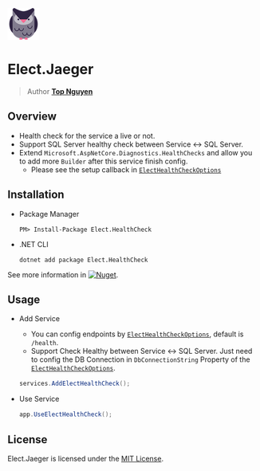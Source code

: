 ﻿![Logo](../../../Logo.png)
# Elect.Jaeger
> Author [**Top Nguyen**](http://topnguyen.com)

## Overview
 - Health check for the service a live or not.
 - Support SQL Server healthy check between Service <-> SQL Server.
 - Extend `Microsoft.AspNetCore.Diagnostics.HealthChecks` and allow you to add more `Builder` after this service finish config.
    + Please see the setup callback in [`ElectHealthCheckOptions`](Models/ElectHealthCheckOptions.cs)
    
## Installation
 - Package Manager
    ```
    PM> Install-Package Elect.HealthCheck
    ```
 - .NET CLI
    ```
    dotnet add package Elect.HealthCheck
    ```

See more information in [![Nuget](https://buildstats.info/nuget/Elect.HealthCheck)](https://www.nuget.org/packages/Elect.HealthCheck/).

## Usage
- Add Service
    + You can config endpoints by [`ElectHealthCheckOptions`](Models/ElectHealthCheckOptions.cs), default is `/health`.
    + Support Check Healthy between Service <-> SQL Server. Just need to config the DB Connection in `DbConnectionString` Property of the [`ElectHealthCheckOptions`](Models/ElectHealthCheckOptions.cs).
    ```c#
    services.AddElectHealthCheck();
    ```
    
- Use Service
    ```c#
    app.UseElectHealthCheck();
    ```

## License
Elect.Jaeger is licensed under the [MIT License](../../../LICENSE).